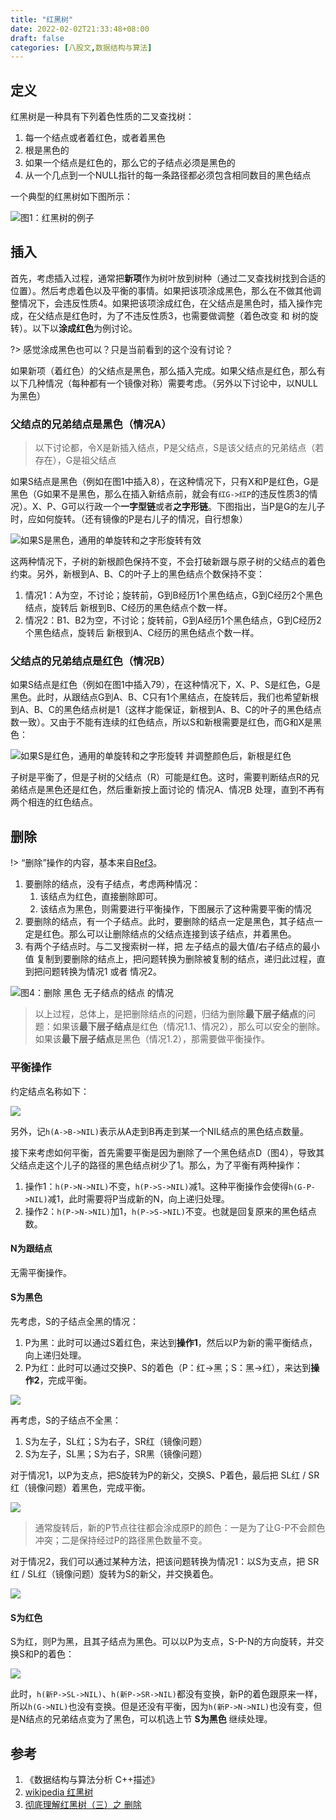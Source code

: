 ```yaml
---
title: "红黑树"
date: 2022-02-02T21:33:48+08:00
draft: false
categories: [八股文,数据结构与算法]
---
```


## 定义

红黑树是一种具有下列着色性质的二叉查找树：

1. 每一个结点或者着红色，或者着黑色
2. 根是黑色的
3. 如果一个结点是红色的，那么它的子结点必须是黑色的
4. 从一个几点到一个NULL指针的每一条路径都必须包含相同数目的黑色结点

一个典型的红黑树如下图所示：

![图1：红黑树的例子](https://engineers-cool-1251518258.cos.ap-chengdu.myqcloud.com/rbtree.svg)

## 插入

首先，考虑插入过程，通常把**新项**作为树叶放到树种（通过二叉查找树找到合适的位置）。然后考虑着色以及平衡的事情。如果把该项涂成黑色，那么在不做其他调整情况下，会违反性质4。如果把该项涂成红色，在父结点是黑色时，插入操作完成，在父结点是红色时，为了不违反性质3，也需要做调整（着色改变 和 树的旋转）。以下以**涂成红色**为例讨论。

?> 感觉涂成黑色也可以？只是当前看到的这个没有讨论？

如果新项（着红色）的父结点是黑色，那么插入完成。如果父结点是红色，那么有以下几种情况（每种都有一个镜像对称）需要考虑。（另外以下讨论中，以NULL为黑色）

### 父结点的兄弟结点是黑色（情况A）

> 以下讨论都，令X是新插入结点，P是父结点，S是该父结点的兄弟结点（若存在），G是祖父结点

如果S结点是黑色（例如在图1中插入8），在这种情况下，只有X和P是红色，G是黑色（G如果不是黑色，那么在插入新结点前，就会有`红G->红P`的违反性质3的情况）。X、P、G可以行政一个**一字型链**或者**之字形链**。下图指出，当P是G的左儿子时，应如何旋转。（还有镜像的P是右儿子的情况，自行想象）

![如果S是黑色，通用的单旋转和之字形旋转有效](https://engineers-cool-1251518258.cos.ap-chengdu.myqcloud.com/rbtree_insert_S_B.svg)

这两种情况下，子树的新根颜色保持不变，不会打破新跟与原子树的父结点的着色约束。另外，新根到A、B、C的叶子上的黑色结点个数保持不变：

1. 情况1：A为空，不讨论；旋转前，G到B经历1个黑色结点，G到C经历2个黑色结点，旋转后 新根到B、C经历的黑色结点个数一样。
2. 情况2：B1、B2为空，不讨论；旋转前，G到A经历1个黑色结点，G到C经历2个黑色结点，旋转后 新根到A、C经历的黑色结点个数一样。

### 父结点的兄弟结点是红色（情况B）

如果S结点是红色（例如在图1中插入79），在这种情况下，X、P、S是红色，G是黑色。此时，从跟结点G到A、B、C只有1个黑结点，在旋转后，我们也希望新根到A、B、C的黑色结点树是1（这样才能保证，新根到A、B、C的叶子的黑色结点数一致）。又由于不能有连续的红色结点，所以S和新根需要是红色，而G和X是黑色：

![如果S是红色，通用的单旋转和之字形旋转 并调整颜色后，新根是红色](https://engineers-cool-1251518258.cos.ap-chengdu.myqcloud.com/rbtree_insert_S_R.svg)

子树是平衡了，但是子树的父结点（R）可能是红色。这时，需要判断结点R的兄弟结点是黑色还是红色，然后重新按上面讨论的 情况A、情况B 处理，直到不再有两个相连的红色结点。

## 删除

!> “删除”操作的内容，基本来自[Ref3](https://www.jianshu.com/p/84416644c080)。

1. 要删除的结点，没有子结点，考虑两种情况：
    1. 该结点为红色，直接删除即可。
    2. 该结点为黑色，则需要进行平衡操作，下图展示了这种需要平衡的情况
2. 要删除的结点，有一个子结点。此时，要删除的结点一定是黑色，其子结点一定是红色。那么可以让删除结点的父结点连接到该子结点，并着黑色。
3. 有两个子结点时。与二叉搜索树一样，把 左子结点的最大值/右子结点的最小值 复制到要删除的结点上，把问题转换为删除被复制的结点，递归此过程，直到把问题转换为情况1 或者 情况2。

![图4：删除 黑色 无子结点的结点 的情况](https://engineers-cool-1251518258.cos.ap-chengdu.myqcloud.com/rbtree_delete_1_2_note.svg)

> 以上过程，总体上，是把删除结点的问题，归结为删除**最下层子结点**的问题：如果该**最下层子结点**是红色（情况1.1、情况2），那么可以安全的删除。如果该**最下层子结点**是黑色（情况1.2），那需要做平衡操作。

### 平衡操作

约定结点名称如下：

![](https://engineers-cool-1251518258.cos.ap-chengdu.myqcloud.com/rbtree_rl.svg)

另外，记`h(A->B->NIL)`表示从A走到B再走到某一个NIL结点的黑色结点数量。

接下来考虑如何平衡，首先需要平衡是因为删除了一个黑色结点D（图4），导致其父结点走这个儿子的路径的黑色结点树少了1。那么，为了平衡有两种操作：

1. 操作1：`h(P->N->NIL)`不变，`h(P->S->NIL)`减1。这种平衡操作会使得`h(G-P->NIL)`减1，此时需要将P当成新的N，向上递归处理。
2. 操作2：`h(P->N->NIL)`加1，`h(P->S->NIL)`不变。也就是回复原来的黑色结点数。

#### N为跟结点

无需平衡操作。

#### S为黑色

先考虑，S的子结点全黑的情况：
1. P为黑：此时可以通过S着红色，来达到**操作1**，然后以P为新的需平衡结点，向上递归处理。
2. P为红：此时可以通过交换P、S的着色（P：红->黑；S：黑->红），来达到**操作2**，完成平衡。

![](https://engineers-cool-1251518258.cos.ap-chengdu.myqcloud.com/rbtree_delete_sb.svg)

再考虑，S的子结点不全黑：
1. S为左子，SL红；S为右子，SR红（镜像问题）
2. S为左子，SL黑；S为右子，SR黑（镜像问题）

对于情况1，以P为支点，把S旋转为P的新父，交换S、P着色，最后把 SL红 / SR红（镜像问题）着黑色，完成平衡。

![](https://engineers-cool-1251518258.cos.ap-chengdu.myqcloud.com/rbtree_delete_snotallb.svg)

> 通常旋转后，新的P节点往往都会涂成原P的颜色：一是为了让G-P不会颜色冲突；二是保持经过P的路径黑色数量不变。

对于情况2，我们可以通过某种方法，把该问题转换为情况1：以S为支点，把 SR红 / SL红（镜像问题）旋转为S的新父，并交换着色。

![](https://engineers-cool-1251518258.cos.ap-chengdu.myqcloud.com/rbtree_delete_snotallb_2.svg)

#### S为红色

S为红，则P为黑，且其子结点为黑色。可以以P为支点，S-P-N的方向旋转，并交换S和P的着色：

![](https://engineers-cool-1251518258.cos.ap-chengdu.myqcloud.com/rbtree_delete_sred.svg)

此时，`h(新P->SL->NIL)`、`h(新P->SR->NIL)`都没有变换，新P的着色跟原来一样，所以`h(G->NIL)`也没有变换。但是还没有平衡，因为`h(新P->N->NIL)`也没有变，但是N结点的兄弟结点变为了黑色，可以机选上节 **S为黑色** 继续处理。

## 参考

1. 《数据结构与算法分析 C++描述》
2. [wikipedia 红黑树](https://zh.wikipedia.org/wiki/%E7%BA%A2%E9%BB%91%E6%A0%91)
3. [彻底理解红黑树（三）之 删除](https://www.jianshu.com/p/84416644c080)
